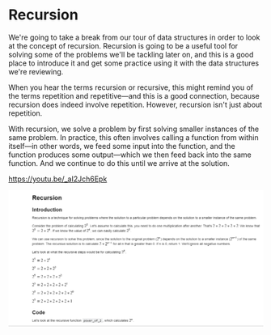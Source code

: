 # Recursion
We're going to take a break from our tour of data structures in order to look at the concept of recursion. Recursion is going to be a useful tool for solving some of the problems we'll be tackling later on, and this is a good place to introduce it and get some practice using it with the data structures we're reviewing.

When you hear the terms recursion or recursive, this might remind you of the terms repetition and repetitive—and this is a good connection, because recursion does indeed involve repetition. However, recursion isn't just about repetition.

With recursion, we solve a problem by first solving smaller instances of the same problem. In practice, this often involves calling a function from within itself—in other words, we feed some input into the function, and the function produces some output—which we then feed back into the same function. And we continue to do this until we arrive at the solution.

https://youtu.be/_aI2Jch6Epk

![Recursion](https://github.com/budostylz/Algorithms-and-Data-Structures/blob/master/Recursion/recursion.PNG "Recursion")
